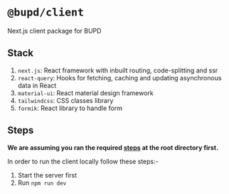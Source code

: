 # `@bupd/client`

Next.js client package for BUPD

## Stack

1. `next.js`: React framework with inbuilt routing, code-splitting and ssr
2. `react-query`: Hooks for fetching, caching and updating asynchronous data in React
3. `material-ui`: React material design framework
4. `tailwindcss`: CSS classes library
5. `formik`: React library to handle form

## Steps

**We are assuming you ran the required [steps](../../readme.md#steps) at the root directory first.**

In order to run the client locally follow these steps:-

1. Start the server first
2. Run `npm run dev`
